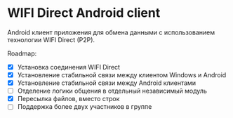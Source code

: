 # WIFI Direct Android client

Android клиент приложения для обмена данными с использованием технологии WIFI Direct (P2P).

Roadmap:
- [x] Установка соединения WIFI Direct
- [x] Установление стабильной связи между клиентом Windows и Android
- [x] Установление стабильной связи между Android клиентами
- [ ] Отделение логики общения в отдельный независимый модуль
- [x] Пересылка файлов, вместо строк
- [ ] Поддержка более двух участников в группе